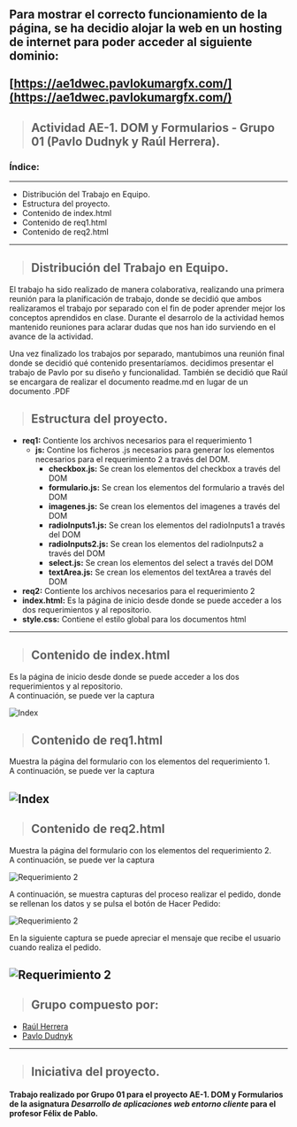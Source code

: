 ## Para mostrar el correcto funcionamiento de la página, se ha decidio alojar la web en un hosting de internet para poder acceder al siguiente dominio: <br><br>[https://ae1dwec.pavlokumargfx.com/](https://ae1dwec.pavlokumargfx.com/)


>## Actividad AE-1. DOM y Formularios  - Grupo 01 (Pavlo Dudnyk y Raúl Herrera).

### Índice:
---
* Distribución del Trabajo en Equipo.
* Estructura del proyecto.
* Contenido de index.html
* Contenido de req1.html
* Contenido de req2.html
---
>## Distribución del Trabajo en Equipo.

El trabajo ha sido realizado de manera colaborativa, realizando una primera reunión para la planificación de trabajo, donde se decidió que ambos realizaramos el trabajo por separado con el fin de poder aprender mejor los conceptos aprendidos en clase. Durante el desarrolo de la actividad hemos mantenido reuniones para aclarar dudas que nos han ido surviendo en el avance de la actividad. 

Una vez finalizado los trabajos por separado, mantubimos una reunión final donde se decidió qué contenido presentaríamos. decidimos presentar el trabajo de Pavlo por su diseño y funcionalidad. También se decidió que Raúl se encargara de realizar el documento readme.md en lugar de un documento .PDF


>## Estructura del proyecto.

* **req1:** Contiente los archivos necesarios para el requerimiento 1
    * **js:** Contine los ficheros .js necesarios para generar los elementos necesarios para el requerimiento 2 a través del DOM.
        * **checkbox.js:** Se crean los elementos del checkbox a través del DOM
        * **formulario.js:** Se crean los elementos del formulario a través del DOM 
        * **imagenes.js:** Se crean los elementos del imagenes a través del DOM
        * **radioInputs1.js:** Se crean los elementos del radioInputs1 a través del DOM
        * **radioInputs2.js:** Se crean los elementos del radioInputs2 a través del DOM
        * **select.js:** Se crean los elementos del select a través del DOM
        * **textArea.js:** Se crean los elementos del textArea a través del DOM
* **req2:** Contiente los archivos necesarios para el requerimiento 2
* **index.html:** Es la página de inicio desde donde se puede acceder a los dos requerimientos y al repositorio.
* **style.css:** Contiene el estilo global para los documentos html
---
>## Contenido de index.html 

Es la página de inicio desde donde se puede acceder a los dos requerimientos y al repositorio.<br>
A continuación, se puede ver la captura <br>

![Index](./imagenes/index.jpg)
>## Contenido de req1.html

Muestra la página del formulario con los elementos del requerimiento 1.<br> 
A continuación, se puede ver la captura<br>

![Index](./imagenes/requerimiento1.jpg)
---
>## Contenido de req2.html
Muestra la página del formulario con los elementos del requerimiento 2.<br>
A continuación, se puede ver la captura<br>

![Requerimiento 2](./imagenes/Requerimiento2.jpg)

A continuación, se muestra capturas del proceso realizar el pedido, donde se rellenan los datos y se pulsa el botón de Hacer Pedido:

![Requerimiento 2](./imagenes/HacerPedido.jpg)

En la siguiente captura se puede apreciar el mensaje que recibe el usuario cuando realiza el pedido.

![Requerimiento 2](./imagenes/pedidoRecibido.jpg)
---
>## Grupo compuesto por:

* [Raúl Herrera](https://www.linkedin.com/in/raúl-herrera-gil/)
* [Pavlo Dudnyk](https://www.linkedin.com/in/pavlo-dudnyk/)

---

>## Iniciativa del **proyecto**.

#### Trabajo realizado por **Grupo 01** para el proyecto **AE-1. DOM y Formularios**  de la asignatura ***Desarrollo de aplicaciones web entorno cliente*** para el profesor **Félix de Pablo**.